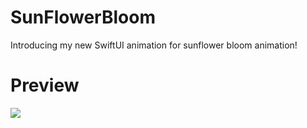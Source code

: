 # SunFlowerBloom
Introducing my new SwiftUI animation for sunflower bloom animation!

# Preview
![](Screen_Recording_2023-05-06_at_4_02_59_PM_AdobeExpress.gif)
